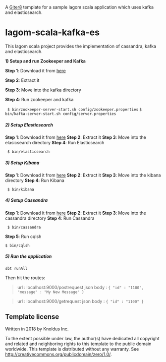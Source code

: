A [Giter8][g8] template for a sample lagom scala application which uses kafka and elasticsearch.

# lagom-scala-kafka-es

This lagom scala project provides the implementation of cassandra, kafka and elasticsearch.

**1) Setup and run Zookeeper and Kafka**

**Step 1**: Download it from [here](https://kafka.apache.org/downloads)

**Step 2**: Extract it

**Step 3**: Move into the kafka directory

**Step 4**: Run zookeeper and kafka

` $ bin/zookeeper-server-start.sh config/zookeeper.properties`
`$ bin/kafka-server-start.sh config/server.properties`


##### 2) Setup Elasticsearch

**Step 1**: Download it from [here](https://www.elastic.co/downloads/elasticsearch)
**Step 2**: Extract it
**Step 3**: Move into the elasicsearch directory
**Step 4**: Run Elasticsearch

` $ bin/elasticsearch`

##### 3) Setup Kibana

**Step 1**: Download it from [here](https://www.elastic.co/downloads/kibana)
**Step 2**: Extract it
**Step 3**: Move into the kibana directory
**Step 4**: Run Kibana

` $ bin/kibana`

##### 4) Setup Cassandra

**Step 1**: Download it from [here](http://cassandra.apache.org/download/)
**Step 2**: Extract it
**Step 3**: Move into the cassandra directory
**Step 4**: Run Cassandra

` $ bin/cassandra`

**Step 5**: Run cqlsh

` $ bin/cqlsh `

##### 5) Run the application

`sbt runAll`

Then hit the routes:

>url : localhost:9000/postrequest
json body :
`{
  "id" : "1100",
  "message" : "My New Message"
}`

>url : localhost:9000/getrequest
json body :
`{
  "id" : "1100"
}`

Template license
----------------
Written in 2018 by Knoldus Inc.

To the extent possible under law, the author(s) have dedicated all copyright and related
and neighboring rights to this template to the public domain worldwide.
This template is distributed without any warranty. See <http://creativecommons.org/publicdomain/zero/1.0/>.

[g8]: http://www.foundweekends.org/giter8/
